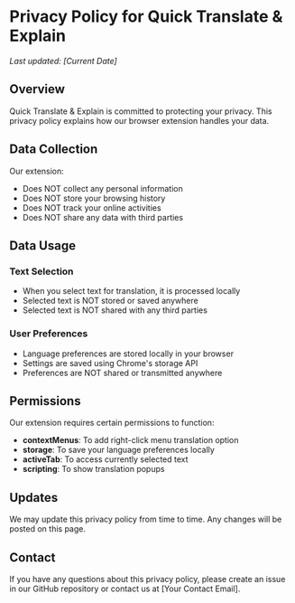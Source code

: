 # Privacy Policy for Quick Translate & Explain

*Last updated: [Current Date]*

## Overview
Quick Translate & Explain is committed to protecting your privacy. This privacy policy explains how our browser extension handles your data.

## Data Collection
Our extension:
- Does NOT collect any personal information
- Does NOT store your browsing history
- Does NOT track your online activities
- Does NOT share any data with third parties

## Data Usage
### Text Selection
- When you select text for translation, it is processed locally
- Selected text is NOT stored or saved anywhere
- Selected text is NOT shared with any third parties

### User Preferences
- Language preferences are stored locally in your browser
- Settings are saved using Chrome's storage API
- Preferences are NOT shared or transmitted anywhere

## Permissions
Our extension requires certain permissions to function:
- **contextMenus**: To add right-click menu translation option
- **storage**: To save your language preferences locally
- **activeTab**: To access currently selected text
- **scripting**: To show translation popups

## Updates
We may update this privacy policy from time to time. Any changes will be posted on this page.

## Contact
If you have any questions about this privacy policy, please create an issue in our GitHub repository or contact us at [Your Contact Email]. 